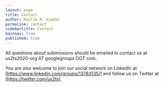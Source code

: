 ```yaml
---
layout: page
title: Contact
author: Maulik R. Kamdar
permalink: contact
sidebartitle: Contact
mainnav: true
published: true
---
```


All questions about submissions should be emailed to contact us at us2ts2020-org AT googlegroups DOT com.

You are also welcome to join our social network on LinkedIn at [https://www.linkedin.com/groups/13783135/] and follow us on Twitter at [https://twitter.com/us2ts].

[https://www.linkedin.com/groups/13783135/]: https://www.linkedin.com/groups/13783135/
[https://twitter.com/us2ts]: https://twitter.com/us2ts